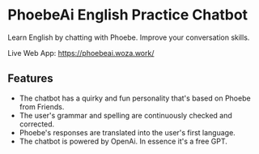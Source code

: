 # PhoebeAi English Practice Chatbot
Learn English by chatting with Phoebe. Improve your conversation skills.

Live Web App:
https://phoebeai.woza.work/


## Features

- The chatbot has a quirky and fun personality that's based on Phoebe from Friends.
- The user's grammar and spelling are continuously checked and corrected.
- Phoebe's responses are translated into the user's first language.
- The chatbot is powered by OpenAi. In essence it's a free GPT.
